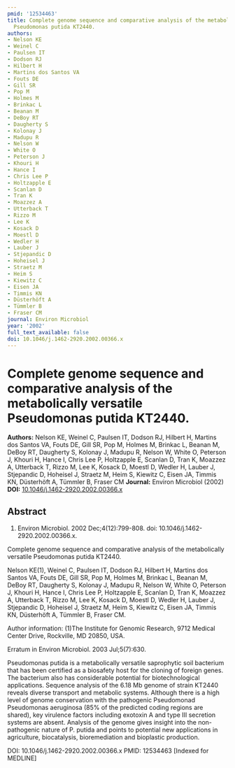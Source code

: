 ```yaml
---
pmid: '12534463'
title: Complete genome sequence and comparative analysis of the metabolically versatile
  Pseudomonas putida KT2440.
authors:
- Nelson KE
- Weinel C
- Paulsen IT
- Dodson RJ
- Hilbert H
- Martins dos Santos VA
- Fouts DE
- Gill SR
- Pop M
- Holmes M
- Brinkac L
- Beanan M
- DeBoy RT
- Daugherty S
- Kolonay J
- Madupu R
- Nelson W
- White O
- Peterson J
- Khouri H
- Hance I
- Chris Lee P
- Holtzapple E
- Scanlan D
- Tran K
- Moazzez A
- Utterback T
- Rizzo M
- Lee K
- Kosack D
- Moestl D
- Wedler H
- Lauber J
- Stjepandic D
- Hoheisel J
- Straetz M
- Heim S
- Kiewitz C
- Eisen JA
- Timmis KN
- Düsterhöft A
- Tümmler B
- Fraser CM
journal: Environ Microbiol
year: '2002'
full_text_available: false
doi: 10.1046/j.1462-2920.2002.00366.x
---
```


# Complete genome sequence and comparative analysis of the metabolically versatile Pseudomonas putida KT2440.
**Authors:** Nelson KE, Weinel C, Paulsen IT, Dodson RJ, Hilbert H, Martins dos Santos VA, Fouts DE, Gill SR, Pop M, Holmes M, Brinkac L, Beanan M, DeBoy RT, Daugherty S, Kolonay J, Madupu R, Nelson W, White O, Peterson J, Khouri H, Hance I, Chris Lee P, Holtzapple E, Scanlan D, Tran K, Moazzez A, Utterback T, Rizzo M, Lee K, Kosack D, Moestl D, Wedler H, Lauber J, Stjepandic D, Hoheisel J, Straetz M, Heim S, Kiewitz C, Eisen JA, Timmis KN, Düsterhöft A, Tümmler B, Fraser CM
**Journal:** Environ Microbiol (2002)
**DOI:** [10.1046/j.1462-2920.2002.00366.x](https://doi.org/10.1046/j.1462-2920.2002.00366.x)

## Abstract

1. Environ Microbiol. 2002 Dec;4(12):799-808. doi: 
10.1046/j.1462-2920.2002.00366.x.

Complete genome sequence and comparative analysis of the metabolically versatile 
Pseudomonas putida KT2440.

Nelson KE(1), Weinel C, Paulsen IT, Dodson RJ, Hilbert H, Martins dos Santos VA, 
Fouts DE, Gill SR, Pop M, Holmes M, Brinkac L, Beanan M, DeBoy RT, Daugherty S, 
Kolonay J, Madupu R, Nelson W, White O, Peterson J, Khouri H, Hance I, Chris Lee 
P, Holtzapple E, Scanlan D, Tran K, Moazzez A, Utterback T, Rizzo M, Lee K, 
Kosack D, Moestl D, Wedler H, Lauber J, Stjepandic D, Hoheisel J, Straetz M, 
Heim S, Kiewitz C, Eisen JA, Timmis KN, Düsterhöft A, Tümmler B, Fraser CM.

Author information:
(1)The Institute for Genomic Research, 9712 Medical Center Drive, Rockville, MD 
20850, USA.

Erratum in
    Environ Microbiol. 2003 Jul;5(7):630.

Pseudomonas putida is a metabolically versatile saprophytic soil bacterium that 
has been certified as a biosafety host for the cloning of foreign genes. The 
bacterium also has considerable potential for biotechnological applications. 
Sequence analysis of the 6.18 Mb genome of strain KT2440 reveals diverse 
transport and metabolic systems. Although there is a high level of genome 
conservation with the pathogenic Pseudomonad Pseudomonas aeruginosa (85% of the 
predicted coding regions are shared), key virulence factors including exotoxin A 
and type III secretion systems are absent. Analysis of the genome gives insight 
into the non-pathogenic nature of P. putida and points to potential new 
applications in agriculture, biocatalysis, bioremediation and bioplastic 
production.

DOI: 10.1046/j.1462-2920.2002.00366.x
PMID: 12534463 [Indexed for MEDLINE]
